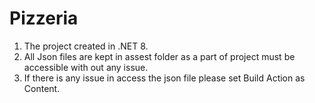 # Pizzeria

1. The project created in .NET 8.
2. All Json files are kept in assest folder as a part of project must be accessible with out any issue.
3. If there is any issue in access the json file please set Build Action as Content.